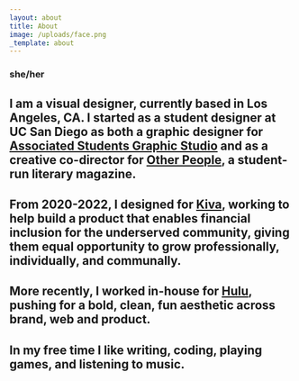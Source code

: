 ```yaml
---
layout: about
title: About
image: /uploads/face.png
_template: about
---
```


### she/her

## I am a visual designer, currently based in Los Angeles, CA. I started as a student designer at UC San Diego as both a graphic designer for [Associated Students Graphic Studio](https://asgraphicstudio.ucsd.edu "AS Graphic Studio") and as a creative co-director for [Other People](https://otherpeoplesd.com "Other People"), a student-run literary magazine.

## From 2020-2022, I designed for [Kiva](Kiva.org "https://kiva.org"), working to help build a product that enables financial inclusion for the underserved community, giving them equal opportunity to grow professionally, individually, and communally.

## More recently, I worked in-house for [Hulu](https://hulu.com "Hulu"), pushing for a bold, clean, fun aesthetic across brand, web and product.

## In my free time I like writing, coding, playing games, and listening to music.

